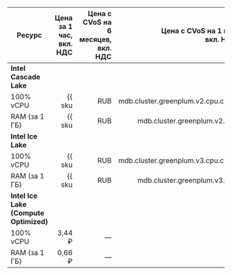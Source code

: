 
| Ресурс        | Цена за 1 час,<br>вкл. НДС                             | Цена с CVoS на 6 месяцев,<br>вкл. НДС                                               | Цена с CVoS на 1 год,<br>вкл. НДС                                                   |
|---------------|-------------------------------------------------------:|------------------------------------------------------------------------------------:|------------------------------------------------------------------------------------:|
| **Intel Cascade Lake**                                                                                                                                                                                                                             |
| 100% vCPU     | {{ sku|RUB|mdb.cluster.greenplum.v2.cpu.c100|string }} | —                                                                                   | —                                                                                   |
| RAM (за 1 ГБ) | {{ sku|RUB|mdb.cluster.greenplum.v2.ram|string }}      | —                                                                                   | —                                                                                   |
| **Intel Ice Lake**                                                                                                                                                                                                                                 |
| 100% vCPU     | {{ sku|RUB|mdb.cluster.greenplum.v3.cpu.c100|string }} | {{ sku|RUB|v1.commitment.selfcheckout.m6.mdb.greenplum.cpu.c100.v3|string }} (-15%) | {{ sku|RUB|v1.commitment.selfcheckout.y1.mdb.greenplum.cpu.c100.v3|string }} (-22%) |
| RAM (за 1 ГБ) | {{ sku|RUB|mdb.cluster.greenplum.v3.ram|string }}      | {{ sku|RUB|v1.commitment.selfcheckout.m6.mdb.greenplum.ram.v3|string }} (-15%)      | {{ sku|RUB|v1.commitment.selfcheckout.y1.mdb.greenplum.ram.v3|string }} (-22%)      |
| **Intel Ice Lake (Compute Optimized)** |
| 100% vCPU | 3,44 ₽ | — | — |
| RAM (за 1 ГБ) | 0,66 ₽ | — | — |


